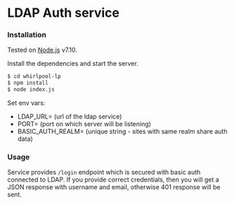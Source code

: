# LDAP Auth service

### Installation

Tested on [Node.js](https://nodejs.org/) v7.10.

Install the dependencies and start the server.

```sh
$ cd whirlpool-lp
$ npm install
$ node index.js
```

Set env vars:
* LDAP_URL= (url of the ldap service)
* PORT= (port on which server will be listening)
* BASIC_AUTH_REALM= (unique string - sites with same realm share auth data)


### Usage
Service provides `/login` endpoint which is secured with basic auth connected to LDAP.
If you provide correct credentials, then you will get a JSON response with username and email, otherwise 401 response will be sent.
